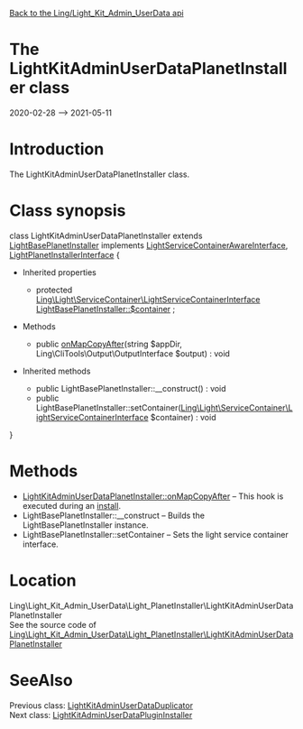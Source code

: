 [Back to the Ling/Light_Kit_Admin_UserData api](https://github.com/lingtalfi/Light_Kit_Admin_UserData/blob/master/doc/api/Ling/Light_Kit_Admin_UserData.md)



The LightKitAdminUserDataPlanetInstaller class
================
2020-02-28 --> 2021-05-11






Introduction
============

The LightKitAdminUserDataPlanetInstaller class.



Class synopsis
==============


class <span class="pl-k">LightKitAdminUserDataPlanetInstaller</span> extends [LightBasePlanetInstaller](https://github.com/lingtalfi/Light_PlanetInstaller/blob/master/doc/api/Ling/Light_PlanetInstaller/PlanetInstaller/LightBasePlanetInstaller.md) implements [LightServiceContainerAwareInterface](https://github.com/lingtalfi/Light/blob/master/doc/api/Ling/Light/ServiceContainer/LightServiceContainerAwareInterface.md), [LightPlanetInstallerInterface](https://github.com/lingtalfi/Light_PlanetInstaller/blob/master/doc/api/Ling/Light_PlanetInstaller/PlanetInstaller/LightPlanetInstallerInterface.md) {

- Inherited properties
    - protected [Ling\Light\ServiceContainer\LightServiceContainerInterface](https://github.com/lingtalfi/Light/blob/master/doc/api/Ling/Light/ServiceContainer/LightServiceContainerInterface.md) [LightBasePlanetInstaller::$container](#property-container) ;

- Methods
    - public [onMapCopyAfter](https://github.com/lingtalfi/Light_Kit_Admin_UserData/blob/master/doc/api/Ling/Light_Kit_Admin_UserData/Light_PlanetInstaller/LightKitAdminUserDataPlanetInstaller/onMapCopyAfter.md)(string $appDir, Ling\CliTools\Output\OutputInterface $output) : void

- Inherited methods
    - public LightBasePlanetInstaller::__construct() : void
    - public LightBasePlanetInstaller::setContainer([Ling\Light\ServiceContainer\LightServiceContainerInterface](https://github.com/lingtalfi/Light/blob/master/doc/api/Ling/Light/ServiceContainer/LightServiceContainerInterface.md) $container) : void

}






Methods
==============

- [LightKitAdminUserDataPlanetInstaller::onMapCopyAfter](https://github.com/lingtalfi/Light_Kit_Admin_UserData/blob/master/doc/api/Ling/Light_Kit_Admin_UserData/Light_PlanetInstaller/LightKitAdminUserDataPlanetInstaller/onMapCopyAfter.md) &ndash; This hook is executed during an [install](https://github.com/lingtalfi/TheBar/blob/master/discussions/import-install.md#summary).
- LightBasePlanetInstaller::__construct &ndash; Builds the LightBasePlanetInstaller instance.
- LightBasePlanetInstaller::setContainer &ndash; Sets the light service container interface.





Location
=============
Ling\Light_Kit_Admin_UserData\Light_PlanetInstaller\LightKitAdminUserDataPlanetInstaller<br>
See the source code of [Ling\Light_Kit_Admin_UserData\Light_PlanetInstaller\LightKitAdminUserDataPlanetInstaller](https://github.com/lingtalfi/Light_Kit_Admin_UserData/blob/master/Light_PlanetInstaller/LightKitAdminUserDataPlanetInstaller.php)



SeeAlso
==============
Previous class: [LightKitAdminUserDataDuplicator](https://github.com/lingtalfi/Light_Kit_Admin_UserData/blob/master/doc/api/Ling/Light_Kit_Admin_UserData/Light_Kit_Admin/Duplicator/LightKitAdminUserDataDuplicator.md)<br>Next class: [LightKitAdminUserDataPluginInstaller](https://github.com/lingtalfi/Light_Kit_Admin_UserData/blob/master/doc/api/Ling/Light_Kit_Admin_UserData/Light_PluginInstaller/LightKitAdminUserDataPluginInstaller.md)<br>
